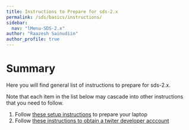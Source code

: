 ```yaml
---
title: Instructions to Prepare for sds-2.x
permalink: /sds/basics/instructions/
sidebar:
  nav: "lMenu-SDS-2.x"
author: "Raazesh Sainudiin"
author_profile: true
---
```


# Summary

Here you will find general list of instructions to prepare for sds-2.x.

Note that each item in the list below may cascade into other instructions that you need to follow.

1. Follow [these setup instructions](prep/) to prepare your laptop
1.  Follow [these instructions to obtain a twiter developer acccount](getTwitterDevCreds/)




